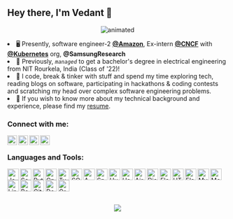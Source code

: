## Hey there, I'm Vedant 👋

<p align="center">
  <img src="https://c.tenor.com/NOYF3f82b_gAAAAC/programmer.gif" alt="animated" />
</p




- 🖥️  Presently, software engineer-2 [**@Amazon**](https://github.com/amzn), Ex-intern [**@CNCF**](https://github.com/cncf) with [**@Kubernetes**](https://github.com/kubernetes/kubernetes) org, **@SamsungResearch**
- 🌱 Previously, _`managed`_ to get a bachelor's degree in electrical engineering from NIT Rourkela, India (Class of '22)!
- 👦 I code, break & tinker with stuff and spend my time exploring tech, reading blogs on software, participating in hackathons & coding contests and scratching my head over complex software engineering problems.
- 🚀 If you wish to know more about my technical background and experience, please find my [resume](https://tinyurl.com/vedant-sde2-amazon).


### Connect with me:

[<img align="left" alt="007vedant | LinkedIn" width="22px" src="https://cdn-icons-png.flaticon.com/512/1384/1384072.png" />][linkedin]
[<img align="left" alt="007vedant | Gmail" width="22px" src="https://img.icons8.com/fluency/96/000000/gmail-new.png" />][gmail]
[<img align="left" alt="007vedant | Instagram" width="22px" src="https://cdn-icons-png.flaticon.com/512/1384/1384063.png" />][instagram]
[<img align="left" alt="007vedant | Twitter" width="22px" src="https://cdn-icons-png.flaticon.com/512/1409/1409937.png" />][twitter]

<br />

### Languages and Tools:


[<img align="left" alt="Java" width="26px" src="https://icon.icepanel.io/Technology/svg/Java.svg" />][java]
[<img align="left" alt="Scala" width="26px" src="https://icon.icepanel.io/Technology/svg/Scala.svg" />][scala]
[<img align="left" alt="Python" width="26px" src="https://icon.icepanel.io/Technology/svg/Python.svg" />][python]
[<img align="left" alt="Cpp" width="26px" src="https://icon.icepanel.io/Technology/svg/C%2B%2B-%28CPlusPlus%29.svg" />][cpp]
[<img align="left" alt="TypeScript" width="26px" src="https://icon.icepanel.io/Technology/svg/TypeScript.svg" />][ts]
[<img align="left" alt="SQL" width="26px" src="https://cdn-icons-png.flaticon.com/512/2772/2772128.png" />][sql]
[<img align="left" alt="AWS" width="26px" src="https://icon.icepanel.io/Technology/png-shadow-512/AWS.png" />][aws]
[<img align="left" alt="Spark" width="26px" src="https://icon.icepanel.io/Technology/svg/Apache-Spark.svg" />][spark]
[<img align="left" alt="Hudi" width="26px" src="https://www.apache.org/logos/originals/hudi.svg" />][hudi]
[<img align="left" alt="Hadoop" width="26px" src="https://icon.icepanel.io/Technology/svg/Apache-Hadoop.svg" />][hadoop]
[<img align="left" alt="Airflow" width="26px" src="https://icon.icepanel.io/Technology/svg/Apache-Airflow.svg" />][airflow]
[<img align="left" alt="Django" width="26px" src="https://icon.icepanel.io/Technology/png-shadow-512/Django.png" />][django]
[<img align="left" alt="Flask" width="26px" src="https://icon.icepanel.io/Technology/png-shadow-512/Flask.png" />][flask]
[<img align="left" alt="HTML5" width="26px" src="https://icon.icepanel.io/Technology/svg/HTML5.svg" />][html5]
[<img align="left" alt="ElasticSearch" width="26px" src="https://icon.icepanel.io/Technology/png-shadow-512/Elastic-Search.png" />][elasticsearch]
[<img align="left" alt="MySQL" width="26px" src="https://icon.icepanel.io/Technology/svg/MySQL.svg" />][mysql]
[<img align="left" alt="MongoDB" width="26px" src="https://icon.icepanel.io/Technology/svg/MongoDB.svg" />][mongodb]
[<img align="left" alt="Linux" width="26px" src="https://icon.icepanel.io/Technology/png-shadow-512/Linux.png" />][linux]
[<img align="left" alt="Bash" width="26px" src="https://icon.icepanel.io/Technology/png-shadow-512/Bash.png" />][bash]
[<img align="left" alt="Git" width="26px" src="https://icon.icepanel.io/Technology/svg/Git.svg" />][git]
[<img align="left" alt="Docker" width="26px" src="https://icon.icepanel.io/Technology/svg/Docker.svg" />][docker]
[<img align="left" alt="Grafana" width="26px" src="https://icon.icepanel.io/Technology/svg/Grafana.svg" />][grafana]


<br />
<br />

[linkedin]: https://linkedin.com/in/vedantraghuwanshi
[instagram]: https://instagram.com/vedant.o7
[gmail]: mailto:rvedant.dev@gmail.com
[twitter]: https://twitter.com/__vedant1
[python]: https://docs.python.org/3/
[cpp]: http://www.cplusplus.com/doc/tutorial
[ts]: https://www.typescriptlang.org/
[java]: https://www.java.com/en/
[scala]: https://www.scala-lang.org/
[aws]: https://aws.amazon.com/
[django]: https://www.djangoproject.com
[flask]: https://flask.palletsprojects.com/en/1.1.x
[html5]: https://html.spec.whatwg.org
[sql]: https://www.w3schools.com/sql/sql_intro.asp
[mysql]: https://www.mysql.com
[mongodb]: https://www.mongodb.com/
[grafana]: https://grafana.com/docs/
[docker]: https://docs.docker.com/
[linux]: https://www.linux.org/
[bash]: https://www.javatpoint.com/bash
[git]: https://git-scm.com/doc
[spark]: https://spark.apache.org/
[hudi]: https://hudi.apache.org/
[hadoop]: https://hadoop.apache.org/
[airflow]: https://airflow.apache.org/
[elasticsearch]: https://www.elastic.co/elasticsearch

<br />
<br />

<p align = "center">
  <img src = "https://github-readme-stats.vercel.app/api?username=007vedant&show_icons=true&theme=radical&layout=compact">
</p>


